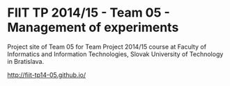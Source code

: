 FIIT TP 2014/15 - Team 05 - Management of experiments  
======================

Project site of Team 05 for Team Project 2014/15 course at Faculty of Informatics and Information Technologies, Slovak University of Technology in Bratislava.

http://fiit-tp14-05.github.io/
